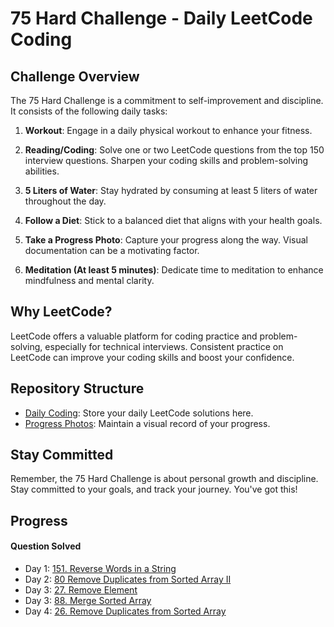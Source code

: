 # 75 Hard Challenge - Daily LeetCode Coding

## Challenge Overview
The 75 Hard Challenge is a commitment to self-improvement and discipline. It consists of the following daily tasks:

1. **Workout**: Engage in a daily physical workout to enhance your fitness.

2. **Reading/Coding**: Solve one or two LeetCode questions from the top 150 interview questions. Sharpen your coding skills and problem-solving abilities.

3. **5 Liters of Water**: Stay hydrated by consuming at least 5 liters of water throughout the day.

4. **Follow a Diet**: Stick to a balanced diet that aligns with your health goals.

5. **Take a Progress Photo**: Capture your progress along the way. Visual documentation can be a motivating factor.

6. **Meditation (At least 5 minutes)**: Dedicate time to meditation to enhance mindfulness and mental clarity.

## Why LeetCode?
LeetCode offers a valuable platform for coding practice and problem-solving, especially for technical interviews. Consistent practice on LeetCode can improve your coding skills and boost your confidence.

## Repository Structure
- [Daily Coding](./top_interview_questions/75_hard): Store your daily LeetCode solutions here.
- [Progress Photos](./progress_photos): Maintain a visual record of your progress.

## Stay Committed
Remember, the 75 Hard Challenge is about personal growth and discipline. Stay committed to your goals, and track your journey. You've got this!

## Progress
#### Question Solved

- Day 1: [151. Reverse Words in a String](https://leetcode.com/problems/reverse-words-in-a-string/)
- Day 2: [80 Remove Duplicates from Sorted Array II](https://leetcode.com/problems/remove-duplicates-from-sorted-array-ii/)
- Day 3: [27. Remove Element](https://leetcode.com/problems/remove-element/)
- Day 3: [88. Merge Sorted Array](https://leetcode.com/problems/merge-sorted-array/)
- Day 4: [26. Remove Duplicates from Sorted Array](https://leetcode.com/problems/remove-duplicates-from-sorted-array/)
